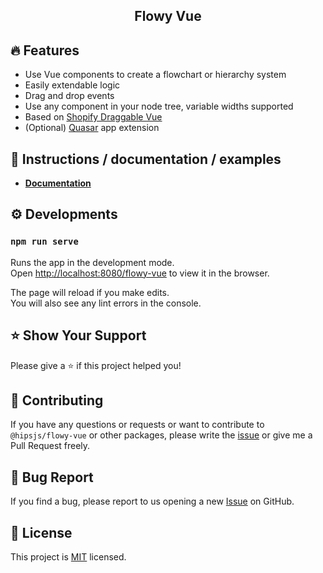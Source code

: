 
<h2 align="middle">Flowy Vue</h2>

## 🔥 Features

- Use Vue components to create a flowchart or hierarchy system
- Easily extendable logic
- Drag and drop events
- Use any component in your node tree, variable widths supported
- Based on [Shopify Draggable Vue](https://github.com/remcoplasmeyer/shopify-draggable-vue)
- (Optional) [Quasar](https://www.quasar.dev) app extension

## 📄 Instructions / documentation / examples

* [**Documentation**](https://remcoplasmeyer.github.io/flowy-vue-quasar/)

## ⚙️ Developments

### `npm run serve`

Runs the app in the development mode.<br>
Open [http://localhost:8080/flowy-vue](http://localhost:8080/flowy-vue) to view it in the browser.

The page will reload if you make edits.<br>
You will also see any lint errors in the console.

## ⭐️ Show Your Support

Please give a ⭐️ if this project helped you!

## 👏 Contributing

If you have any questions or requests or want to contribute to `@hipsjs/flowy-vue` or other packages, please write the [issue](https://github.com/remcoplasmeyer/flowy-vue/issues) or give me a Pull Request freely.

## 🐞 Bug Report

If you find a bug, please report to us opening a new [Issue](https://github.com/remcoplasmeyer/flowy-vue/issues) on GitHub.

## 📝 License

This project is [MIT](https://github.com/remcoplasmeyer/flowy-vue/blob/master/LICENSE) licensed.
